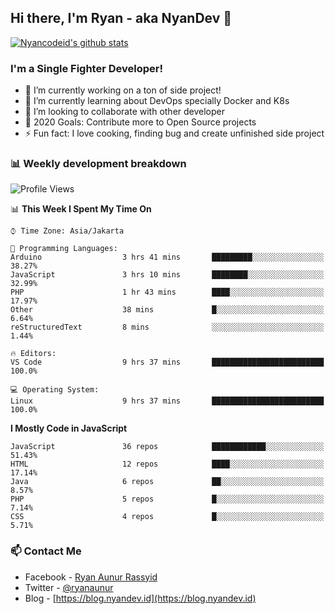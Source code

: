 ## Hi there, I'm Ryan - aka NyanDev 👋

[![Nyancodeid's github stats](https://github-readme-stats.vercel.app/api?username=nyancodeid)](https://github.com/nyancodeid/nyancodeid)

### I'm a Single Fighter Developer!
- 🔭 I’m currently working on a ton of side project!
- 🌱 I’m currently learning about DevOps specially Docker and K8s
- 👯 I’m looking to collaborate with other developer
- 🥅 2020 Goals: Contribute more to Open Source projects
- ⚡ Fun fact: I love cooking, finding bug and create unfinished side project 

### 📊 Weekly development breakdown

<!--START_SECTION:waka-->
![Profile Views](http://img.shields.io/badge/Profile%20Views-8-blue)

📊 **This Week I Spent My Time On** 

```text
⌚︎ Time Zone: Asia/Jakarta

💬 Programming Languages: 
Arduino                  3 hrs 41 mins       █████████░░░░░░░░░░░░░░░░   38.27% 
JavaScript               3 hrs 10 mins       ████████░░░░░░░░░░░░░░░░░   32.99% 
PHP                      1 hr 43 mins        ████░░░░░░░░░░░░░░░░░░░░░   17.97% 
Other                    38 mins             █░░░░░░░░░░░░░░░░░░░░░░░░   6.64% 
reStructuredText         8 mins              ░░░░░░░░░░░░░░░░░░░░░░░░░   1.44%

🔥 Editors: 
VS Code                  9 hrs 37 mins       █████████████████████████   100.0%

💻 Operating System: 
Linux                    9 hrs 37 mins       █████████████████████████   100.0%

```

**I Mostly Code in JavaScript** 

```text
JavaScript               36 repos            ████████████░░░░░░░░░░░░░   51.43% 
HTML                     12 repos            ████░░░░░░░░░░░░░░░░░░░░░   17.14% 
Java                     6 repos             ██░░░░░░░░░░░░░░░░░░░░░░░   8.57% 
PHP                      5 repos             █░░░░░░░░░░░░░░░░░░░░░░░░   7.14% 
CSS                      4 repos             █░░░░░░░░░░░░░░░░░░░░░░░░   5.71%

```



<!--END_SECTION:waka-->

### 📫 Contact Me
- Facebook - [Ryan Aunur Rassyid](https://facebook.com/ryan.hac)
- Twitter - [@ryanaunur](https://twitter.com/ryanaunur)
- Blog - [https://blog.nyandev.id](https://blog.nyandev.id)
